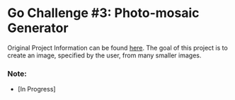 # Go Challenge #3: Photo-mosaic Generator
Original Project Information can be found [here](http://golang-challenge.org/go-challenge3/). The goal of this project is to create an image, specified by the user, from many smaller images.


### Note:
- [In Progress]